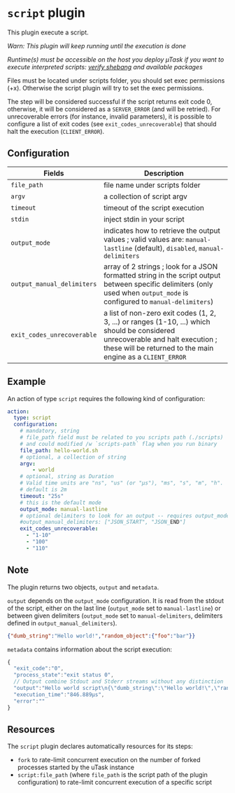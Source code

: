 # `script` plugin

This plugin execute a script.

*Warn: This plugin will keep running until the execution is done*

*Runtime(s) must be accessible on the host you deploy µTask if you want to execute interpreted scripts: [verify shebang](https://en.wikipedia.org/wiki/Shebang_(Unix)) and available packages*

Files must be located under scripts folder, you should set exec permissions (+x). Otherwise the script plugin will try to set the exec permissions.

The step will be considered successful if the script returns exit code 0, otherwise, it will be considered as a `SERVER_ERROR` (and will be retried). For unrecoverable errors (for instance, invalid parameters), it is possible to configure a list of exit codes (see `exit_codes_unrecoverable`) that should halt the execution (`CLIENT_ERROR`).


## Configuration

|Fields|Description
|---|---
| `file_path` | file name under scripts folder
| `argv` | a collection of script argv
| `timeout` | timeout of the script execution
| `stdin` | inject stdin in your script
| `output_mode` | indicates how to retrieve the output values ; valid values are: `manual-lastline` (default), `disabled`, `manual-delimiters`
| `output_manual_delimiters` | array of 2 strings ; look for a JSON formatted string in the script output between specific delimiters (only used when `output_mode` is configured to `manual-delimiters`)
| `exit_codes_unrecoverable` | a list of non-zero exit codes (1, 2, 3, ...) or ranges (1-10, ...) which should be considered unrecoverable and halt execution ; these will be returned to the main engine as a `CLIENT_ERROR`

## Example

An action of type `script` requires the following kind of configuration:

```yaml
action:
  type: script
  configuration:
    # mandatory, string
    # file_path field must be related to you scripts path (./scripts)
    # and could modified /w `scripts-path` flag when you run binary
    file_path: hello-world.sh
    # optional, a collection of string
    argv:
        - world
    # optional, string as Duration
    # Valid time units are "ns", "us" (or "µs"), "ms", "s", "m", "h".
    # default is 2m
    timeout: "25s"
    # this is the default mode
    output_mode: manual-lastline
    # optional delimiters to look for an output -- requires output_mode set to manual-delimiters
    #output_manual_delimiters: ["JSON_START", "JSON_END"]
    exit_codes_unrecoverable:
      - "1-10"
      - "100"
      - "110"
```

## Note

The plugin returns two objects, `output` and `metadata`.

`output` depends on the `output_mode` configuration. It is read from the stdout of the script, either on the last line (`output_mode` set to `manual-lastline`) or between given delimiters (`output_mode` set to `manual-delimiters`, delimiters defined in `output_manual_delimiters`).

```json
{"dumb_string":"Hello world!","random_object":{"foo":"bar"}}
```

`metadata` contains information about the script execution:

```js
{
  "exit_code":"0",
  "process_state":"exit status 0",
  // Output combine Stdout and Stderr streams without any distinction
  "output":"Hello world script\n{\"dumb_string\":\"Hello world!\",\"random_object\":{\"foo\":\"bar\"}}\n",
  "execution_time":"846.889µs",
  "error":""
}
```

## Resources

The `script` plugin declares automatically resources for its steps:
- `fork` to rate-limit concurrent execution on the number of forked processes started by the uTask instance
- `script:file_path` (where `file_path` is the script path of the plugin configuration) to rate-limit concurrent execution of a specific script
